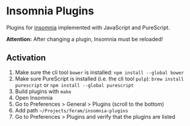 # Insomnia Plugins

Plugins for [insomnia] implemented with JavaScript and PureScript.

[insomnia]: https://insomnia.rest


**Attention:** After changing a plugin, Insomnia must be reloaded!


## Activation

1. Make sure the cli tool `bower` is installed:
  `npm install --global bower`
1. Make sure PureScript is installed (i.e. the cli tool `pulp`):
  `brew install purescript` or `npm install --global purescript`
1. Build plugins with `make`
1. Open Insomnia
1. Go to Preferences > General > Plugins (scroll to the bottom)
1. Add path `~/Projects/feram/insomnia-plugins`
1. Go to Preferences > Plugins and verify that the plugins are listed
